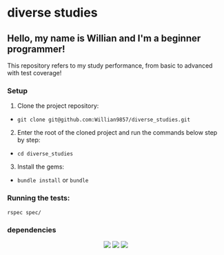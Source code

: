 # diverse studies

## Hello, my name is Willian and I'm a beginner programmer!
This repository refers to my study performance, from basic to advanced with test coverage!

<h3 align="center"></h3>



### Setup
1. Clone the project repository:
- `git clone git@github.com:Willian9857/diverse_studies.git`

2. Enter the root of the cloned project and run the commands below step by step:
- `cd diverse_studies`

3. Install the gems:
- `bundle install` or `bundle`

### Running the tests:

`rspec spec/`

### dependencies
<div align="center">
  <img src="https://img.shields.io/badge/GitHub-100000?style=for-the-badge&logo=github&logoColor=white">
  <img src="https://img.shields.io/badge/Ruby-CC342D?style=for-the-badge&logo=ruby&logoColor=white">
  <img src="https://img.shields.io/badge/Linux-E34F26?style=for-the-badge&logo=linux&logoColor=black">
</div>
